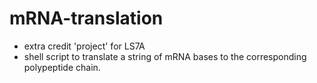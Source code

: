 # mRNA-translation
- extra credit 'project' for LS7A 
- shell script to translate a string of mRNA bases to the corresponding polypeptide chain.
